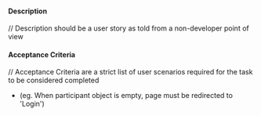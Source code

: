 #### Description

// Description should be a user story as told from a non-developer point of view

#### Acceptance Criteria

// Acceptance Criteria are a strict list of user scenarios required for the task to be considered completed

 - (eg. When participant object is empty, page must be redirected to 'Login')
